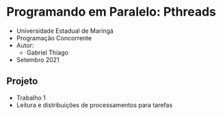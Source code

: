 # Programando em Paralelo: Pthreads 

* Universidade Estadual de Maringá
* Programação Concorrente
* Autor:
  * Gabriel Thiago   
* Setembro 2021


## Projeto

* Trabalho 1
* Leitura e distribuições de processamentos para tarefas